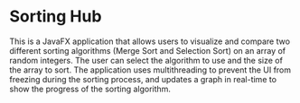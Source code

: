 # Sorting Hub

This is a JavaFX application that allows users to visualize and compare two different sorting algorithms (Merge Sort and Selection Sort) on an array of random integers. The user can select the algorithm to use and the size of the array to sort. The application uses multithreading to prevent the UI from freezing during the sorting process, and updates a graph in real-time to show the progress of the sorting algorithm. 
